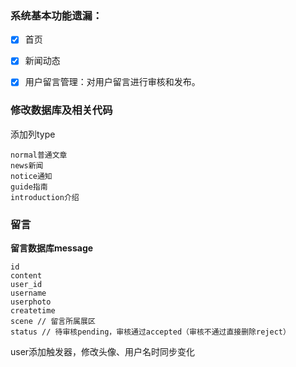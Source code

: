 ### 系统基本功能遗漏：

- [x] 首页
- [x] 新闻动态
- [x] 用户留言管理：对用户留言进行审核和发布。



### 修改数据库及相关代码

添加列type

```
normal普通文章
news新闻
notice通知
guide指南
introduction介绍
```

### 留言

**留言数据库message**

```
id
content
user_id
username
userphoto
createtime
scene // 留言所属展区
status // 待审核pending，审核通过accepted（审核不通过直接删除reject）
```

user添加触发器，修改头像、用户名时同步变化